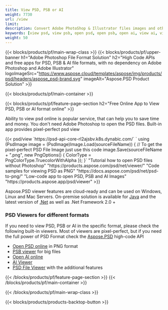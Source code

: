```yaml
---
title: View PSD, PSB or AI 
weight: 7730
url: /view
limit: 
description: Convert Adobe PhotoShop & Illustrator files images and other formats
keywords: [view psd, view psb, open psd, open psb, open ai, view ai, view image, open photoshop file, open illustrator file]
weight: 50
---
```


{{< blocks/products/pf/main-wrap-class >}}
{{< blocks/products/pf/upper-banner h1="Adobe Photoshop File Format Solution" h2="High Code APIs and free apps for PSD, PSB & AI file formats, with no dependency on Adobe Photoshop and Adobe Illustrator" logoImageSrc="https://www.aspose.cloud/templates/aspose/img/products/psd/headers/aspose_psd-brand.svg" imageAlt="Aspose.PSD Product Solution" >}}

{{< blocks/products/pf/main-container >}}

{{< blocks/products/pf/feature-page-section h2="Free Online App to View PSD, PSB or AI format online" >}}
<p>Ability to view psd online is popular service, that can help you to save time and money. You don't need Adobe Photoshop to open the PSD files. Built-in app provides pixel-perfect psd view</p>
{{< psd/view 
`https://psd-api-core-rl2ajsbv.k8s.dynabic.com/` 
`    using (PsdImage image = (PsdImage)Image.Load(sourceFileName))
    {
	    // To get the pixel-perfect PSD File Image just use this code
        image.Save(sourceFileName + ".png",  new PngOptions() {  ColorType = PngColorType.TruecolorWithAlpha });
    }`
"Tutorial how to open PSD files without Photoshop" "https://products.aspose.com/psd/net/viewer/"
"Code samples for viewing PSD as PNG"  "https://docs.aspose.com/psd/net/psd-to-png/"
"Low-code app to open PSD, PSB and AI Images" "https://products.aspose.app/psd/viewer"
>}}
<p>Aspose.PSD viewer features are cloud-ready and can be used on Windows, Linux and Mac Servers. On-premise solution is available for <a href="https://products.aspose.com/psd/java/">Java</a> and the latest version of <a href="https://products.aspose.com/psd/net/">.Net</a> as well as .Net Framework 2.0 +</p>

<h3 class="headingpdleft">PSD Viewers for different formats</h3>
<p>If you need to view PSD, PSB or AI in the specific format, please check the following built-in viewers. Most of viewers are pixel-perfect, but if you need the full power of PSD Format check the <a href="/psd/">Aspose.PSD</a> high-code API</p>
<ul>
<li><a href="open-psd-online">Open PSD online</a> in PNG format</li>
<li><a href="psb">PSB viewer</a> for big files</li>
<li><a href="open-ai-online">Open AI online</a></li>
<li><a href="ai">AI Viewer</a></li>
<li><a href="/psd/view/psd-file-viewer">PSD File Viewer</a> with the additional features</li>
</ul>

{{< /blocks/products/pf/feature-page-section >}}
{{< /blocks/products/pf/main-container >}}


{{< /blocks/products/pf/main-wrap-class >}}

{{< blocks/products/products-backtop-button >}}